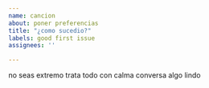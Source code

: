 ```yaml
---
name: cancion
about: poner preferencias
title: "¿como sucedio?"
labels: good first issue
assignees: ''

---
```


no seas extremo trata todo con calma 
 conversa algo lindo
